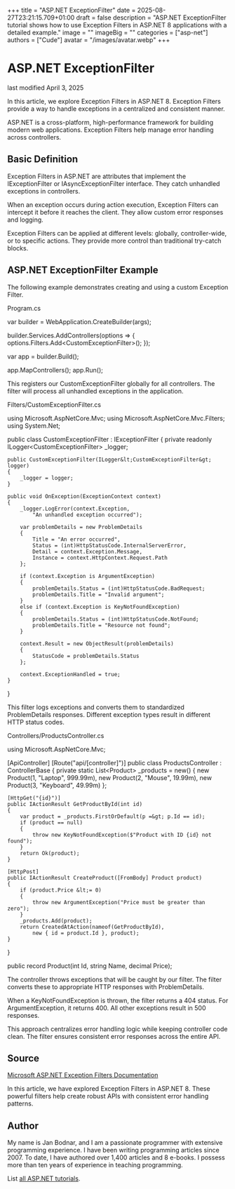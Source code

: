 +++
title = "ASP.NET ExceptionFilter"
date = 2025-08-27T23:21:15.709+01:00
draft = false
description = "ASP.NET ExceptionFilter tutorial shows how to use
Exception Filters in ASP.NET 8 applications with a detailed example."
image = ""
imageBig = ""
categories = ["asp-net"]
authors = ["Cude"]
avatar = "/images/avatar.webp"
+++

# ASP.NET ExceptionFilter

last modified April 3, 2025

In this article, we explore Exception Filters in ASP.NET 8. Exception Filters
provide a way to handle exceptions in a centralized and consistent manner.

ASP.NET is a cross-platform, high-performance framework for building modern web
applications. Exception Filters help manage error handling across controllers.

## Basic Definition

Exception Filters in ASP.NET are attributes that implement the IExceptionFilter
or IAsyncExceptionFilter interface. They catch unhandled exceptions in controllers.

When an exception occurs during action execution, Exception Filters can intercept
it before it reaches the client. They allow custom error responses and logging.

Exception Filters can be applied at different levels: globally, controller-wide,
or to specific actions. They provide more control than traditional try-catch blocks.

## ASP.NET ExceptionFilter Example

The following example demonstrates creating and using a custom Exception Filter.

Program.cs
  

var builder = WebApplication.CreateBuilder(args);

builder.Services.AddControllers(options =&gt;
{
    options.Filters.Add&lt;CustomExceptionFilter&gt;();
});

var app = builder.Build();

app.MapControllers();
app.Run();

This registers our CustomExceptionFilter globally for all controllers. The filter
will process all unhandled exceptions in the application.

Filters/CustomExceptionFilter.cs
  

using Microsoft.AspNetCore.Mvc;
using Microsoft.AspNetCore.Mvc.Filters;
using System.Net;

public class CustomExceptionFilter : IExceptionFilter
{
    private readonly ILogger&lt;CustomExceptionFilter&gt; _logger;

    public CustomExceptionFilter(ILogger&lt;CustomExceptionFilter&gt; logger)
    {
        _logger = logger;
    }

    public void OnException(ExceptionContext context)
    {
        _logger.LogError(context.Exception, 
            "An unhandled exception occurred");

        var problemDetails = new ProblemDetails
        {
            Title = "An error occurred",
            Status = (int)HttpStatusCode.InternalServerError,
            Detail = context.Exception.Message,
            Instance = context.HttpContext.Request.Path
        };

        if (context.Exception is ArgumentException)
        {
            problemDetails.Status = (int)HttpStatusCode.BadRequest;
            problemDetails.Title = "Invalid argument";
        }
        else if (context.Exception is KeyNotFoundException)
        {
            problemDetails.Status = (int)HttpStatusCode.NotFound;
            problemDetails.Title = "Resource not found";
        }

        context.Result = new ObjectResult(problemDetails)
        {
            StatusCode = problemDetails.Status
        };

        context.ExceptionHandled = true;
    }
}

This filter logs exceptions and converts them to standardized ProblemDetails
responses. Different exception types result in different HTTP status codes.

Controllers/ProductsController.cs
  

using Microsoft.AspNetCore.Mvc;

[ApiController]
[Route("api/[controller]")]
public class ProductsController : ControllerBase
{
    private static List&lt;Product&gt; _products = new()
    {
        new Product(1, "Laptop", 999.99m),
        new Product(2, "Mouse", 19.99m),
        new Product(3, "Keyboard", 49.99m)
    };

    [HttpGet("{id}")]
    public IActionResult GetProductById(int id)
    {
        var product = _products.FirstOrDefault(p =&gt; p.Id == id);
        if (product == null)
        {
            throw new KeyNotFoundException($"Product with ID {id} not found");
        }
        return Ok(product);
    }

    [HttpPost]
    public IActionResult CreateProduct([FromBody] Product product)
    {
        if (product.Price &lt;= 0)
        {
            throw new ArgumentException("Price must be greater than zero");
        }
        _products.Add(product);
        return CreatedAtAction(nameof(GetProductById), 
            new { id = product.Id }, product);
    }
}

public record Product(int Id, string Name, decimal Price);

The controller throws exceptions that will be caught by our filter. The filter
converts these to appropriate HTTP responses with ProblemDetails.

When a KeyNotFoundException is thrown, the filter returns a 404 status. For
ArgumentException, it returns 400. All other exceptions result in 500 responses.

This approach centralizes error handling logic while keeping controller code
clean. The filter ensures consistent error responses across the entire API.

## Source

[Microsoft ASP.NET Exception Filters Documentation](https://learn.microsoft.com/en-us/aspnet/core/mvc/controllers/filters?view=aspnetcore-8.0#exception-filters)

In this article, we have explored Exception Filters in ASP.NET 8. These powerful
filters help create robust APIs with consistent error handling patterns.

## Author

My name is Jan Bodnar, and I am a passionate programmer with extensive
programming experience. I have been writing programming articles since 2007.
To date, I have authored over 1,400 articles and 8 e-books. I possess more
than ten years of experience in teaching programming.

List [all ASP.NET tutorials](/all/#asp-net).